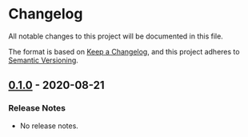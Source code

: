 # Changelog

All notable changes to this project will be documented in this file.

The format is based on [Keep a Changelog](https://keepachangelog.com/en/1.0.0/),
and this project adheres to [Semantic Versioning](https://semver.org/spec/v2.0.0.html).

## [0.1.0](https://github.com/unity-game-framework-actions/issue-pull-request/releases/tag/0.1.0) - 2020-08-21  

### Release Notes

- No release notes.


